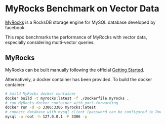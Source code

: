 # MyRocks Benchmark on Vector Data

[MyRocks](https://myrocks.io/) is a RocksDB storage engine for MySQL database developed by facebook.

This repo benchmarks the performance of MyRocks with vector data, especially considering multi-vector queries.

## MyRocks

MyRocks can be built manually following the official [Getting Started](https://myrocks.io/docs/getting-started/).

Alternatively, a docker container has been provided. To build the docker container:

``` bash
# build MyRocks docker container
docker build -t myrocks:latest -f ./Dockerfile.myrocks .
# run MyRocks docker container with port-forwarding
docker run -d -p 3306:3306 myrocks:latest
# connect database with mysql client (password can be configured in Dockerfile argument)
mysql -u root -h 127.0.0.1 -P 3306 -p
```
